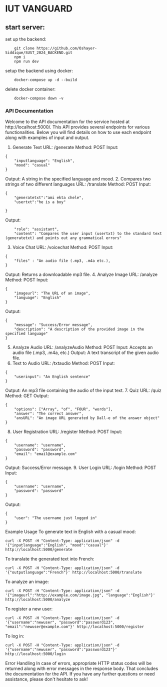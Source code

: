 # IUT VANGUARD

## start server:
set up the backend:

```
    git clone https://github.com/Oshayer-Siddique/SUST_2024_BACKEND.git
    npm i
    npm run dev
```

setup the backend using docker:

```
    docker-compose up -d --build
```

delete docker container:

```
    docker-compose down -v
```

### API Documentation
Welcome to the API documentation for the service hosted at http://localhost:5000/. This API provides several endpoints for various functionalities. Below you will find details on how to use each endpoint along with examples of input and output.

1. Generate Text
URL: /generate
Method: POST
Input:

```
{
    "inputlanguage": "English",
    "mood": "casual"
}
```

Output: A string in the specified language and mood.
2. Compares two strings of two different languages
URL: /translate
Method: POST
Input:

```
{
    "generatetxt":"ami ekta chele",
    "usertxt":"he is a boy"

}
```

Output: 

```
    "role": "assistant",
    "content": "Compares the user input (usertxt) to the standard text (generatetxt) and points out any grammatical errors"

```

3. Voice Chat
URL: /voicechat
Method: POST
Input:

```
{
    "files" : "An audio file (.mp3, .m4a etc.),
}
```

Output: Returns a downloadable mp3 file.
4. Analyze Image
URL: /analyze
Method: POST
Input:

```
{
    "imageurl": "The URL of an image",
    "language": "English"
}
```

Output:

```
{
    "message": "Success/Error message",
    "description": "A description of the provided image in the specified language"
}
```

5. Analyze Audio
URL: /analyzeAudio
Method: POST
Input: Accepts an audio file (.mp3, .m4a, etc.)
Output: A text transcript of the given audio file.
6. Text to Audio
URL: /txtaudio
Method: POST
Input:

```
{
    "userinput": "An English sentence"
}
```

Output: An mp3 file containing the audio of the input text.
7. Quiz
URL: /quiz
Method: GET
Output:

```
{
    "options": ["Array", "of", "FOUR", "words"],
    "answer": "The correct answer",
    "ansURL": "An image URL generated by Dall-e of the answer object"
}
```

8. User Registration
URL: /register
Method: POST
Input:

```
{
    "username": "username",
    "password": "password",
    "email": "email@example.com"
}
```

Output: Success/Error message.
9. User Login
URL: /login
Method: POST
Input:

```
{
    "username": "username",
    "password": "password"
}
```

Output:

```
{
    "user": "The username just logged in"
}
```

Example Usage
To generate text in English with a casual mood:

```
curl -X POST -H "Content-Type: application/json" -d '{"inputlanguage":"English", "mood":"casual"}' http://localhost:5000/generate
```

To translate the generated text into French:

```
curl -X POST -H "Content-Type: application/json" -d '{"outputlanguage":"French"}' http://localhost:5000/translate
```

To analyze an image:

```
curl -X POST -H "Content-Type: application/json" -d '{"imageurl":"http://example.com/image.jpg", "language":"English"}' http://localhost:5000/analyze
```

To register a new user:

```
curl -X POST -H "Content-Type: application/json" -d '{"username":"newuser", "password":"password123", "email":"newuser@example.com"}' http://localhost:5000/register
```

To log in:

```
curl -X POST -H "Content-Type: application/json" -d '{"username":"newuser", "password":"password123"}' http://localhost:5000/login
```

Error Handling
In case of errors, appropriate HTTP status codes will be returned along with error messages in the response body.
That concludes the documentation for the API. If you have any further questions or need assistance, please don't hesitate to ask!
